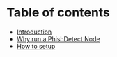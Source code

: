 # Table of contents

* [Introduction](README.md)
* [Why run a PhishDetect Node](why-to-setup.md)
* [How to setup](how-to-setup.md)
